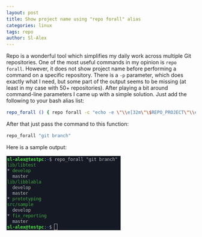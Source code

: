 ```yaml
---
layout: post
title: Show project name using "repo forall" alias
categories: linux
tags: repo
author: Sl-Alex
---
```


Repo is a wonderful tool which simplifies my daily work across multiple Git repositories.
One of the most useful commands in my opinion is ```repo forall```.
However, it does not show project name before performing a command on a specific repository.
There is a ```-p``` parameter, which does exactly what I need, but some part of the output seems to be missing (at least in my case with 50+ repositories).
After playing a bit around command-line parameters I came up with a simple solution. Just add the following to your bash alias list:
``` bash
repo_forall () { repo forall -c "echo -e \"\\e[32m\"\$REPO_PROJECT\"\\e[39m\"; $@" ;}
```
After that just pass the command to this function:
``` bash
repo_forall "git branch"
```
Here is a sample output:

![Sample usage](/assets/repo_forall.png)
